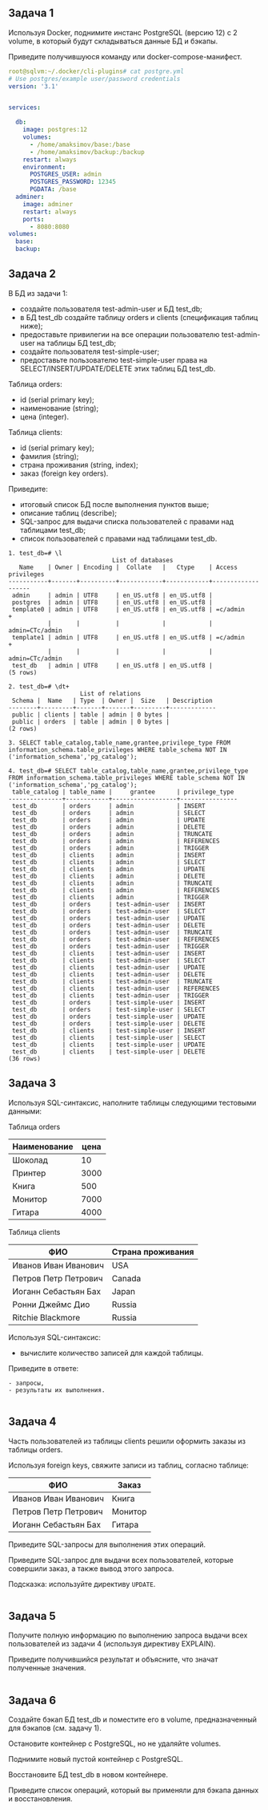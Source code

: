 ## Задача 1

Используя Docker, поднимите инстанс PostgreSQL (версию 12) c 2 volume, 
в который будут складываться данные БД и бэкапы.

Приведите получившуюся команду или docker-compose-манифест.
```Yaml
root@sqlvm:~/.docker/cli-plugins# cat postgre.yml
# Use postgres/example user/password credentials
version: '3.1'


services:

  db:
    image: postgres:12
    volumes:
      - /home/amaksimov/base:/base
      - /home/amaksimov/backup:/backup
    restart: always
    environment:
      POSTGRES_USER: admin
      POSTGRES_PASSWORD: 12345
      PGDATA: /base
  adminer:
    image: adminer
    restart: always
    ports:
      - 8080:8080
volumes:
  base:
  backup:

```

## Задача 2

В БД из задачи 1: 

- создайте пользователя test-admin-user и БД test_db;
- в БД test_db создайте таблицу orders и clients (спeцификация таблиц ниже);
- предоставьте привилегии на все операции пользователю test-admin-user на таблицы БД test_db;
- создайте пользователя test-simple-user;
- предоставьте пользователю test-simple-user права на SELECT/INSERT/UPDATE/DELETE этих таблиц БД test_db.

Таблица orders:

- id (serial primary key);
- наименование (string);
- цена (integer).

Таблица clients:

- id (serial primary key);
- фамилия (string);
- страна проживания (string, index);
- заказ (foreign key orders).

Приведите:

- итоговый список БД после выполнения пунктов выше;
- описание таблиц (describe);
- SQL-запрос для выдачи списка пользователей с правами над таблицами test_db;
- список пользователей с правами над таблицами test_db.

```
1. test_db=# \l
                             List of databases
   Name    | Owner | Encoding |  Collate   |   Ctype    | Access privileges
-----------+-------+----------+------------+------------+-------------------
 admin     | admin | UTF8     | en_US.utf8 | en_US.utf8 |
 postgres  | admin | UTF8     | en_US.utf8 | en_US.utf8 |
 template0 | admin | UTF8     | en_US.utf8 | en_US.utf8 | =c/admin         +
           |       |          |            |            | admin=CTc/admin
 template1 | admin | UTF8     | en_US.utf8 | en_US.utf8 | =c/admin         +
           |       |          |            |            | admin=CTc/admin
 test_db   | admin | UTF8     | en_US.utf8 | en_US.utf8 |
(5 rows)

2. test_db=# \dt+
                    List of relations
 Schema |  Name   | Type  | Owner |  Size   | Description
--------+---------+-------+-------+---------+-------------
 public | clients | table | admin | 0 bytes |
 public | orders  | table | admin | 0 bytes |
(2 rows)

3. SELECT table_catalog,table_name,grantee,privilege_type FROM information_schema.table_privileges WHERE table_schema NOT IN ('information_schema','pg_catalog');

4. test_db=# SELECT table_catalog,table_name,grantee,privilege_type FROM information_schema.table_privileges WHERE table_schema NOT IN ('information_schema','pg_catalog');
 table_catalog | table_name |     grantee      | privilege_type
---------------+------------+------------------+----------------
 test_db       | orders     | admin            | INSERT
 test_db       | orders     | admin            | SELECT
 test_db       | orders     | admin            | UPDATE
 test_db       | orders     | admin            | DELETE
 test_db       | orders     | admin            | TRUNCATE
 test_db       | orders     | admin            | REFERENCES
 test_db       | orders     | admin            | TRIGGER
 test_db       | clients    | admin            | INSERT
 test_db       | clients    | admin            | SELECT
 test_db       | clients    | admin            | UPDATE
 test_db       | clients    | admin            | DELETE
 test_db       | clients    | admin            | TRUNCATE
 test_db       | clients    | admin            | REFERENCES
 test_db       | clients    | admin            | TRIGGER
 test_db       | orders     | test-admin-user  | INSERT
 test_db       | orders     | test-admin-user  | SELECT
 test_db       | orders     | test-admin-user  | UPDATE
 test_db       | orders     | test-admin-user  | DELETE
 test_db       | orders     | test-admin-user  | TRUNCATE
 test_db       | orders     | test-admin-user  | REFERENCES
 test_db       | orders     | test-admin-user  | TRIGGER
 test_db       | clients    | test-admin-user  | INSERT
 test_db       | clients    | test-admin-user  | SELECT
 test_db       | clients    | test-admin-user  | UPDATE
 test_db       | clients    | test-admin-user  | DELETE
 test_db       | clients    | test-admin-user  | TRUNCATE
 test_db       | clients    | test-admin-user  | REFERENCES
 test_db       | clients    | test-admin-user  | TRIGGER
 test_db       | orders     | test-simple-user | INSERT
 test_db       | orders     | test-simple-user | SELECT
 test_db       | orders     | test-simple-user | UPDATE
 test_db       | orders     | test-simple-user | DELETE
 test_db       | clients    | test-simple-user | INSERT
 test_db       | clients    | test-simple-user | SELECT
 test_db       | clients    | test-simple-user | UPDATE
 test_db       | clients    | test-simple-user | DELETE
(36 rows)

```


## Задача 3

Используя SQL-синтаксис, наполните таблицы следующими тестовыми данными:

Таблица orders

|Наименование|цена|
|------------|----|
|Шоколад| 10 |
|Принтер| 3000 |
|Книга| 500 |
|Монитор| 7000|
|Гитара| 4000|

Таблица clients

|ФИО|Страна проживания|
|------------|----|
|Иванов Иван Иванович| USA |
|Петров Петр Петрович| Canada |
|Иоганн Себастьян Бах| Japan |
|Ронни Джеймс Дио| Russia|
|Ritchie Blackmore| Russia|

Используя SQL-синтаксис:
- вычислите количество записей для каждой таблицы.

Приведите в ответе:

    - запросы,
    - результаты их выполнения.

```

```

## Задача 4

Часть пользователей из таблицы clients решили оформить заказы из таблицы orders.

Используя foreign keys, свяжите записи из таблиц, согласно таблице:

|ФИО|Заказ|
|------------|----|
|Иванов Иван Иванович| Книга |
|Петров Петр Петрович| Монитор |
|Иоганн Себастьян Бах| Гитара |

Приведите SQL-запросы для выполнения этих операций.

Приведите SQL-запрос для выдачи всех пользователей, которые совершили заказ, а также вывод этого запроса.
 
Подсказка: используйте директиву `UPDATE`.

```

```

## Задача 5

Получите полную информацию по выполнению запроса выдачи всех пользователей из задачи 4 
(используя директиву EXPLAIN).

Приведите получившийся результат и объясните, что значат полученные значения.

```

```

## Задача 6

Создайте бэкап БД test_db и поместите его в volume, предназначенный для бэкапов (см. задачу 1).

Остановите контейнер с PostgreSQL, но не удаляйте volumes.

Поднимите новый пустой контейнер с PostgreSQL.

Восстановите БД test_db в новом контейнере.

Приведите список операций, который вы применяли для бэкапа данных и восстановления. 

```

```
